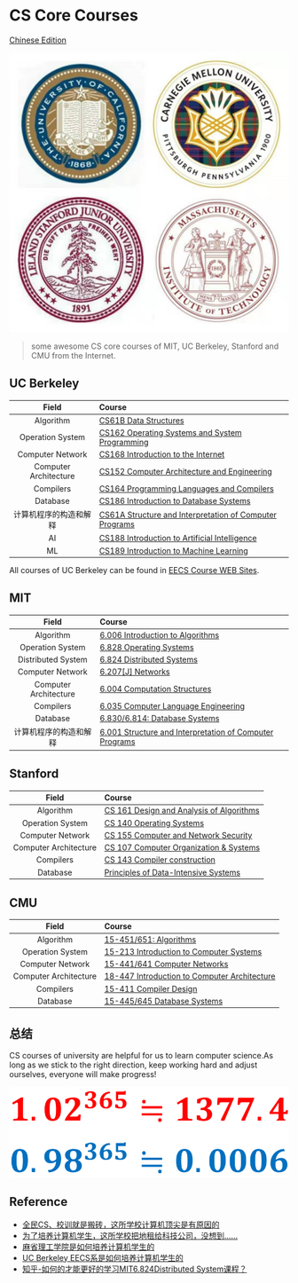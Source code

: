 # CS Core Courses
[Chinese Edition](README.md)

<div align="center">
    <img src="https://raw.githubusercontent.com/adolphlwq/osshub/master/oss/blog/2019/08/four_college.jpg" width="600px">
</div>

>some awesome CS core courses of MIT, UC Berkeley, Stanford and CMU from the Internet.

## UC Berkeley
| Field | Course |
| :------: | :------ |
| Algorithm | [CS61B Data Structures ](http://www-inst.eecs.berkeley.edu/~cs61b) |
| Operation System | [CS162 Operating Systems and System Programming](https://cs162.eecs.berkeley.edu/) |
| Computer Network | [CS168 Introduction to the Internet](http://www-inst.eecs.berkeley.edu/~cs168) |
| Computer Architecture | [CS152 Computer Architecture and Engineering](http://www-inst.eecs.berkeley.edu/~cs152) |
| Compilers | [CS164 Programming Languages and Compilers](http://www-inst.eecs.berkeley.edu/~cs164) |
| Database | [CS186 Introduction to Database Systems](http://www-inst.eecs.berkeley.edu/~cs186) |
| 计算机程序的构造和解释 | [CS61A Structure and Interpretation of Computer Programs](https://cs61a.org/) |
| AI | [CS188 Introduction to Artificial Intelligence](http://www-inst.eecs.berkeley.edu/~cs188) |
| ML | [CS189 Introduction to Machine Learning](http://www-inst.eecs.berkeley.edu/~cs189) |

All courses of UC Berkeley can be found in [EECS Course WEB Sites](http://www-inst.eecs.berkeley.edu/classes-eecs.html).

## MIT
| Field | Course |
| :------: | :------ |
| Algorithm | [6.006 Introduction to Algorithms](https://courses.csail.mit.edu/6.006/) |
| Operation System | [6.828 Operating Systems](https://pdos.csail.mit.edu/6.828/2019/) |
| Distributed System | [6.824 Distributed Systems](https://pdos.csail.mit.edu/6.824/) |
| Computer Network | [6.207[J] Networks]() |
| Computer Architecture | [6.004 Computation Structures](https://computationstructures.org/) |
| Compilers | [6.035 Computer Language Engineering](http://web.mit.edu/6.035/) |
| Database | [6.830/6.814: Database Systems](http://db.csail.mit.edu/6.830/) |
| 计算机程序的构造和解释 | [6.001 Structure and Interpretation of Computer Programs](https://ocw.mit.edu/courses/electrical-engineering-and-computer-science/6-001-structure-and-interpretation-of-computer-programs-spring-2005/) |

## Stanford
| Field | Course |
| :------: | :------ |
| Algorithm | [CS 161 Design and Analysis of Algorithms](http://web.stanford.edu/class/cs161/) |
| Operation System | [CS 140 Operating Systems](http://cs140.stanford.edu) |
| Computer Network | [CS 155 Computer and Network Security](https://cs155.stanford.edu) |
| Computer Architecture | [CS 107 Computer Organization & Systems](cs107.stanford.edu) |
| Compilers | [CS 143 Compiler construction](https://web.stanford.edu/class/cs143/) |
| Database | [Principles of Data-Intensive Systems](http://web.stanford.edu/class/cs245/) |

## CMU
| Field | Course |
| :------: | :------ |
| Algorithm | [15-451/651: Algorithms](http://www.cs.cmu.edu/afs/cs/academic/class/15451-s18/www/) |
| Operation System | [15-213 Introduction to Computer Systems](http://www.cs.cmu.edu/~213/) |
| Computer Network | [15-441/641 Computer Networks](https://computer-networks.github.io/sp19/) |
| Computer Architecture | [18-447 Introduction to Computer Architecture]() |
| Compilers | [15-411 Compiler Design](https://www.cs.cmu.edu/~fp/courses/15411-f13/) |
| Database | [15-445/645 Database Systems](https://15445.courses.cs.cmu.edu) |

## 总结
CS courses of university are helpful for us to learn computer science.As long as we stick to the right direction, keep working hard and adjust ourselves, everyone will make progress!

![](https://raw.githubusercontent.com/adolphlwq/osshub/master/oss/blog/2019/08/101_365.png)

## Reference
- [全民CS、校训就是搬砖，这所学校计算机顶尖是有原因的](https://mp.weixin.qq.com/s/Nm4doXPPDzJJS0RSU5YSkA)
- [为了培养计算机学生，这所学校把地租给科技公司，没想到......](https://mp.weixin.qq.com/s/deq-cT9139bJF7UGN4H8cA)
- [麻省理工学院是如何培养计算机学生的](https://mp.weixin.qq.com/s/eS-9OWZ1nWSPcrNd_GbuVA)
- [UC Berkeley EECS系是如何培养计算机学生的](https://mp.weixin.qq.com/s/P2tNxWQW8nIewvw_jHdhFQ)
- [知乎-如何的才能更好的学习MIT6.824Distributed System课程？
](https://www.zhihu.com/question/29597104)